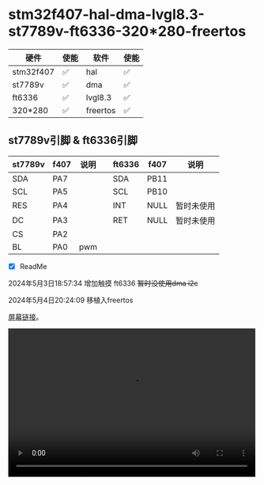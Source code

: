 # stm32f407-hal-dma-lvgl8.3-st7789v-ft6336-320*280-freertos

| 硬件      | 使能 | 软件     | 使能 |
|-----------|------|----------|------|
| stm32f407 | ✅    | hal      | ✅    |
| st7789v   | ✅    | dma      | ✅    |
| ft6336    | ✅    | lvgl8.3  | ✅    |
| 320*280   | ✅    | freertos | ✅    |

## st7789v引脚      & ft6336引脚

| st7789v | f407 | 说明 |  | ft6336 | f407 | 说明       |
|---------|------|------|--|--------|------|------------|
| SDA     | PA7  |      |  | SDA    | PB11 |            |
| SCL     | PA5  |      |  | SCL    | PB10 |            |
| RES     | PA4  |      |  | INT    | NULL | 暂时未使用 |
| DC      | PA3  |      |  | RET    | NULL | 暂时未使用 |
| CS      | PA2  |      |  |        |      |            |
| BL      | PA0  | pwm  |  |        |      |            |



<!-- 对勾：✅

    叉号：❌ -->

* [x] ReadMe
<!-- - [ ] ReadMe_CN -->

2024年5月3日18:57:34 增加触摸 ft6336 ~~暂时没使用dma i2c~~

2024年5月4日20:24:09 移植入freertos

 [屏幕链接](https://m.tb.cn/h.g1DUCAdmPUBtx31?tk=lYC6WHEW9lO "「2.8寸TFT液晶显示屏SPI串口ST7789V彩屏240*320电容触摸屏幕lcd屏」")。

<!-- 【淘宝】https://m.tb.cn/h.g1DUCAdmPUBtx31?tk=lYC6WHEW9lO ZH4920 「2.8寸TFT液晶显示屏SPI串口ST7789V彩屏240*320电容触摸屏幕lcd屏」 -->

<video src="https://github.com/yjrqz777/f407_lvgl/assets/76079782/13095bca-dbe2-4a00-bcfc-02d91b443fa8" controls="controls" width="500" height="300">您的浏览器不支持播放该视频！</video>

<!-- https://github.com/yjrqz777/f407_lvgl/assets/76079782/13095bca-dbe2-4a00-bcfc-02d91b443fa8 -->

